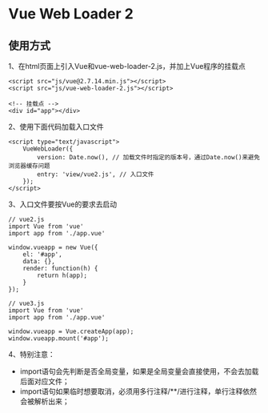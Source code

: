 # Vue Web Loader 2

## 使用方式

1、在html页面上引入Vue和vue-web-loader-2.js，并加上Vue程序的挂载点
```
<script src="js/vue@2.7.14.min.js"></script>
<script src="js/vue-web-loader-2.js"></script>

<!-- 挂载点 -->
<div id="app"></div>
```

2、使用下面代码加载入口文件
```
<script type="text/javascript">
    VueWebLoader({
        version: Date.now(), // 加载文件时指定的版本号，通过Date.now()来避免浏览器缓存问题
        entry: 'view/vue2.js', // 入口文件
    });
</script>
```

3、入口文件要按Vue的要求去启动
```
// vue2.js
import Vue from 'vue'
import app from './app.vue'

window.vueapp = new Vue({
    el: '#app',
    data: {},
    render: function(h) {
        return h(app);
    }
});
```


```
// vue3.js
import Vue from 'vue'
import app from './app.vue'

window.vueapp = Vue.createApp(app);
window.vueapp.mount('#app');
```

4、特别注意：

- import语句会先判断是否全局变量，如果是全局变量会直接使用，不会去加载后面对应文件；
- import语句如果临时想要取消，必须用多行注释/**/进行注释，单行注释依然会被解析出来；
